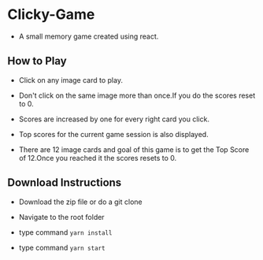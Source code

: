 # Clicky-Game

* A small memory game created using react.

## How to Play

* Click on any image card to play.

* Don't click on the same image more than once.If you do the scores reset to 0.

* Scores are increased by one for every right card you click.

* Top scores for the current game session is also displayed.

* There are 12 image cards and goal of this game is to get the Top Score of 12.Once you reached it the scores resets to 0.

## Download Instructions

* Download the zip file or do a git clone

* Navigate to the root folder

* type command `yarn install`

* type command `yarn start` 

